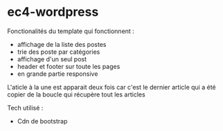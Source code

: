 # ec4-wordpress

Fonctionalités du template qui fonctionnent :
- affichage de la liste des postes
- trie des poste par catégories 
- affichage d'un seul post
- header et footer sur toute les pages
- en grande partie responsive 

L'aticle  à la une est apparait deux fois car c'est le dernier article qui a été copier de la boucle qui récupère tout les articles


Tech utilisé : 
- Cdn de bootstrap 
